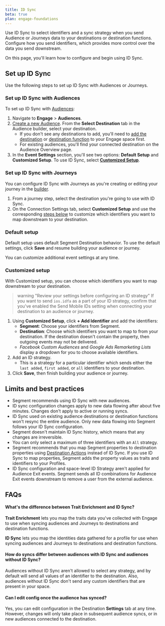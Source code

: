 ```yaml
--- 
title: ID Sync
beta: true
plan: engage-foundations
---
```


Use ID Sync to select identifiers and a sync strategy when you send Audience or Journeys data to your destinations or destination functions. Configure how you send identifiers, which provides more control over the data you send downstream. 

On this page, you'll learn how to configure and begin using ID Sync.

## Set up ID Sync

Use the following steps to set up ID Sync with Audiences or Journeys.

### Set up ID Sync with Audiences 

To set up ID Sync with [Audiences](/docs/engage/audiences/):

1. Navigate to **Engage** > **Audiences**.
2. [Create a new Audience](/docs/engage/audiences/). From the **Select Destination** tab in the Audience builder, select your destination.
    - If you don't see any destinations to add, you'll need to [add the destination](/docs/connections/destinations/add-destination/#adding-a-destination) or [destination function](docs/connections/functions/destination-functions/#create-a-destination-function) to your Engage space first.
    - For existing audiences, you'll find your connected destination on the Audience Overview page.
3. In the **Event Settings** section, you'll see two options: **Default Setup** and **Customized Setup**. To use ID Sync, select [**Customized Setup**](#customized-setup). 

### Set up ID Sync with Journeys

You can configure ID Sync with Journeys as you're creating or editing your journey in the [builder](/docs/engage/journeys/build-journey/).

1. From a journey step, select the destination you're going to use with ID Sync. 
2. On the Connection Settings tab, select **Customized Setup** and use the corresponding [steps below](#customized-setup) to customize which identifiers you want to map downstream to your destination. 

### Default setup 

Default setup uses default Segment Destination behavior. To use the default settings, click **Save** and resume building your audience or journey. 

You can customize additional event settings at any time. 

### Customized setup 

With Customized setup, you can choose which identifiers you want to map downstream to your destination.

> warning "Review your settings before configuring an ID strategy"
> If you want to send `ios.idfa` as a part of your ID strategy, confirm that you've enabled the Send Mobile IDs setting when connecting your destination to an audience or journey.   

1. Using **Customized Setup**, click **+ Add Identifier** and add the identifiers:
    - **Segment**: Choose your identifiers from Segment.
    - **Destination**: Choose which identifiers you want to map to from your destination. If the destination doesn't contain the property, then outgoing events may not be delivered.
    - *Facebook Custom Audiences* and *Google Ads Remarketing Lists* display a dropdown for you to choose available identifiers. 
2. Add an ID strategy. 
    - This is a strategy for a particular identifier which sends either the `last added`, `first added`, or `all` identifiers to your destination.
3. Click **Save**, then finish building your audience or journey.
 
## Limits and best practices

- Segment recommends using ID Sync with new audiences. 
- ID sync configuration changes apply to new data flowing after about five minutes. Changes don't apply to active or running syncs. 
- ID Sync used on existing audience destinations or destination functions won't resync the entire audience. Only new data flowing into Segment follows your ID Sync configuration. 
- Segment doesn't maintain ID Sync history, which means that any changes are irreversible. 
- You can only select a maximum of three identifiers with an `All` strategy.
- Segment recommends that you map Segment properties to destination properties using [Destination Actions](/docs/connections/destinations/actions/#components-of-a-destination-action) instead of ID Sync. If you use ID Sync to map properties, Segment adds the property values as traits and identifiers to your Profiles. 
- ID Sync configuration and space-level ID Strategy aren't applied for Audience Exit events. Segment sends all ID combinations for Audience Exit events downstream to remove a user from the external audience.


## FAQs

#### What's the difference between Trait Enrichment and ID Sync? 

**Trait Enrichment** lets you map the traits data you've collected with Engage to use when syncing audiences and Journeys to destinations and destination functions. 

**ID Sync** lets you map the identities data gathered for a profile for use when syncing audiences and Journeys to destinations and destination functions.

#### How do syncs differ between audiences with ID Sync and audiences without ID Sync? 

Audiences without ID Sync aren't allowed to select any strategy, and by default will send all values of an identifier to the destination. Also, audiences without ID Sync don't send any custom identifiers that are present in your space. 

#### Can I edit config once the audience has synced? 
Yes, you can edit configuration in the Destination **Settings** tab at any time. However, changes will only take place in subsequent audience syncs, or in new audiences connected to the destination.